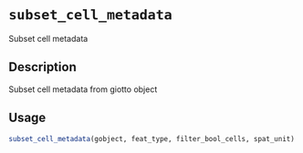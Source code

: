 # `subset_cell_metadata`

Subset cell metadata


## Description

Subset cell metadata from giotto object


## Usage

```r
subset_cell_metadata(gobject, feat_type, filter_bool_cells, spat_unit)
```


